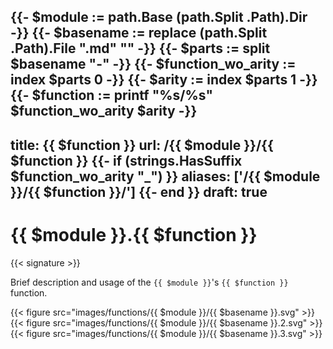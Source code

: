 {{- $module := path.Base (path.Split .Path).Dir -}}
{{- $basename := replace (path.Split .Path).File ".md" "" -}}
{{- $parts := split $basename "-" -}}
{{- $function_wo_arity := index $parts 0 -}}
{{- $arity := index $parts 1 -}}
{{- $function := printf "%s/%s" $function_wo_arity $arity -}}
---
title: {{ $function }}
url: /{{ $module }}/{{ $function }}
{{- if (strings.HasSuffix $function_wo_arity "_") }}
aliases: ['/{{ $module }}/{{ $function }}/']
{{- end }}
draft: true
---

# {{ $module }}.{{ $function }}

{{< signature >}}

Brief description and usage of the `{{ $module }}`'s `{{ $function }}` function.

{{< figure src="images/functions/{{ $module }}/{{ $basename }}.svg" >}}
{{< figure src="images/functions/{{ $module }}/{{ $basename }}.2.svg" >}}
{{< figure src="images/functions/{{ $module }}/{{ $basename }}.3.svg" >}}
